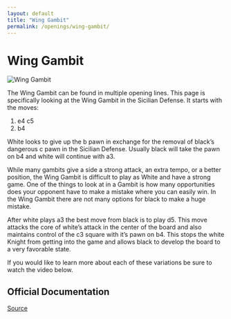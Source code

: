 ```yaml
---
layout: default
title: "Wing Gambit"
permalink: /openings/wing-gambit/
---
```

# Wing Gambit


![Wing Gambit](/wing-gambit.png)


The Wing Gambit can be found in multiple opening lines. This page is specifically looking at the Wing Gambit in the Sicilian Defense. It starts with the moves:

1. e4 c5
2. b4

White looks to give up the b pawn in exchange for the removal of black’s dangerous c pawn in the Sicilian Defense. Usually black will take the pawn on b4 and white will continue with a3.

While many gambits give a side a strong attack, an extra tempo, or a better position, the Wing Gambit is difficult to play as White and have a strong game. One of the things to look at in a Gambit is how many opportunities does your opponent have to make a mistake where you can easily win. In the Wing Gambit there are not many options for black to make a huge mistake.

After white plays a3 the best move from black is to play d5. This move attacks the core of white’s attack in the center of the board and also maintains control of the c3 square with it’s pawn on b4. This stops the white Knight from getting into the game and allows black to develop the board to a very favorable state.

If you would like to learn more about each of these variations be sure to watch the video below.







## Official Documentation
[Source](https://www.thechesswebsite.com/wing-gambit/)

